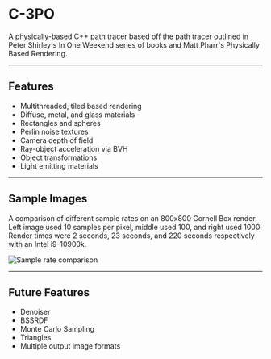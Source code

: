 # C-3PO
A physically-based C++ path tracer based off the path tracer outlined in Peter Shirley's In One Weekend series of books and Matt Pharr's Physically Based Rendering.

---

## Features

- Multithreaded, tiled based rendering
- Diffuse, metal, and glass materials
- Rectangles and spheres
- Perlin noise textures
- Camera depth of field
- Ray-object acceleration via BVH
- Object transformations
- Light emitting materials

---

## Sample Images

A comparison of different sample rates on an 800x800 Cornell Box render. Left image used 10 samples per pixel, middle used 100, and right used 1000. Render times were 2 seconds, 23 seconds, and 220 seconds respectively with an Intel i9-10900k.

![Sample rate comparison](https://i.imgur.com/2o21fUY.jpg)

---


## Future Features

- Denoiser 
- BSSRDF 
- Monte Carlo Sampling
- Triangles
- Multiple output image formats
